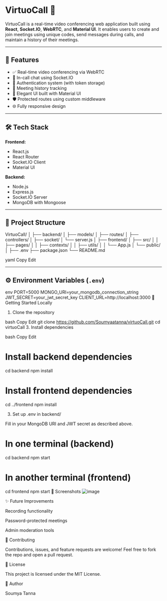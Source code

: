 # VirtuoCall 🎥

VirtuoCall is a real-time video conferencing web application built using **React**, **Socket.IO**, **WebRTC**, and **Material UI**. It enables users to create and join meetings using unique codes, send messages during calls, and maintain a history of their meetings.

---

## 🚀 Features

- ✅ Real-time video conferencing via WebRTC
- 💬 In-call chat using Socket.IO
- 🔐 Authentication system (with token storage)
- 📅 Meeting history tracking
- 🧠 Elegant UI built with Material UI
- 🛡️ Protected routes using custom middleware
- 🌐 Fully responsive design

---

## 🛠️ Tech Stack

**Frontend:**
- React.js
- React Router
- Socket.IO Client
- Material UI

**Backend:**
- Node.js
- Express.js
- Socket.IO Server
- MongoDB with Mongoose

---

## 📂 Project Structure
VirtuoCall/
│
├── backend/
│ ├── models/
│ ├── routes/
│ ├── controllers/
│ ├── socket/
│ └── server.js
│
├── frontend/
│ ├── src/
│ │ ├── pages/
│ │ ├── contexts/
│ │ ├── utils/
│ │ └── App.js
│ └── public/
│
├── .env
├── package.json
└── README.md

yaml
Copy
Edit

---

## ⚙️ Environment Variables (`.env`)

env
PORT=5000
MONGO_URI=your_mongodb_connection_string
JWT_SECRET=your_jwt_secret_key
CLIENT_URL=http://localhost:3000
🧪 Getting Started Locally
1. Clone the repository

bash
Copy
Edit
git clone https://github.com/Soumyaatanna/virtuoCall.git
cd virtuoCall
3. Install dependencies

bash
Copy
Edit
# Install backend dependencies
cd backend
npm install

# Install frontend dependencies

cd ../frontend
npm install

3. Set up .env in backend/
   
Fill in your MongoDB URI and JWT secret as described above.


# In one terminal (backend)
cd backend
npm start

# In another terminal (frontend)
cd frontend
npm start
📸 Screenshots
![image](https://github.com/user-attachments/assets/ee984026-af4f-4786-9f2b-485f21aa54b5)



✨ Future Improvements

Recording functionality

Password-protected meetings

Admin moderation tools

🤝 Contributing

Contributions, issues, and feature requests are welcome!
Feel free to fork the repo and open a pull request.

📄 License

This project is licensed under the MIT License.

👤 Author

Soumya Tanna









